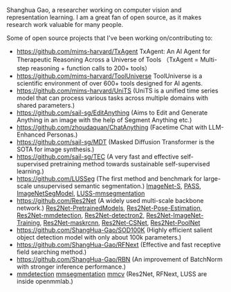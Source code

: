 Shanghua Gao, a researcher working on computer vision and representation learning.
I am a great fan of open source, as it makes research work valuable for many people.

Some of open source projects that I've been working on/contributing to:
- https://github.com/mims-harvard/TxAgent TxAgent: An AI Agent for Therapeutic Reasoning Across a Universe of Tools （TxAgent = Multi-step reasoning + function calls to 200+ tools）
- https://github.com/mims-harvard/ToolUniverse ToolUniverse is a scientific environment of over 600+ tools designed for AI agents.
- https://github.com/mims-harvard/UniTS (UniTS is a unified time series model that can process various tasks across multiple domains with shared parameters.)
- https://github.com/sail-sg/EditAnything (Aims to Edit and Generate Anything in an image with the help of Segment Anything etc.)
- https://github.com/zhoudaquan/ChatAnything (Facetime Chat with LLM-Enhanced Personas.)
- https://github.com/sail-sg/MDT (Masked Diffusion Transformer is the SOTA for image synthesis.)
- https://github.com/sail-sg/TEC (A very fast and effective self-supervised pretraining method towards sustainable self-supervised learning.)
- https://github.com/LUSSeg (The first method and benchmark for large-scale unsupervised semantic segmentation.)
  [ImageNet-S](https://github.com/LUSSeg/ImageNet-S), [PASS](https://github.com/LUSSeg/PASS), [ImageNetSegModel](https://github.com/LUSSeg/ImageNetSegModel), [LUSS-mmsegmentation](https://github.com/LUSSeg/mmsegmentation)
- https://github.com/Res2Net (A widely used multi-scale backbone network.) 
  [Res2Net-PretrainedModels](https://github.com/Res2Net/Res2Net-PretrainedModels), [Res2Net-Pose-Estimation](https://github.com/Res2Net/Res2Net-Pose-Estimation), [Res2Net-mmdetection](https://github.com/Res2Net/mmdetection),  [Res2Net-detectron2](https://github.com/Res2Net/Res2Net-detectron2), [Res2Net-ImageNet-Training](https://github.com/Res2Net/Res2Net-ImageNet-Training),  [Res2Net-maskrcnn](https://github.com/Res2Net/Res2Net-maskrcnn), [Res2Net-CSNet](https://github.com/ShangHua-Gao/SOD100K),  [Res2Net-PoolNet](https://github.com/Res2Net/)
- https://github.com/ShangHua-Gao/SOD100K (Highly efficient salient object detection model with only about 100k parameters.)
- https://github.com/ShangHua-Gao/RFNext (Effective and fast receptive field searching method.)
- https://github.com/ShangHua-Gao/RBN (An improvement of BatchNorm with stronger inference performance.)
- [mmdetection](https://github.com/open-mmlab/mmdetection) [mmsegmentation](https://github.com/open-mmlab/mmsegmentation) [mmcv](https://github.com/open-mmlab/mmcv) (Res2Net, RFNext, LUSS are inside openmmlab.)

